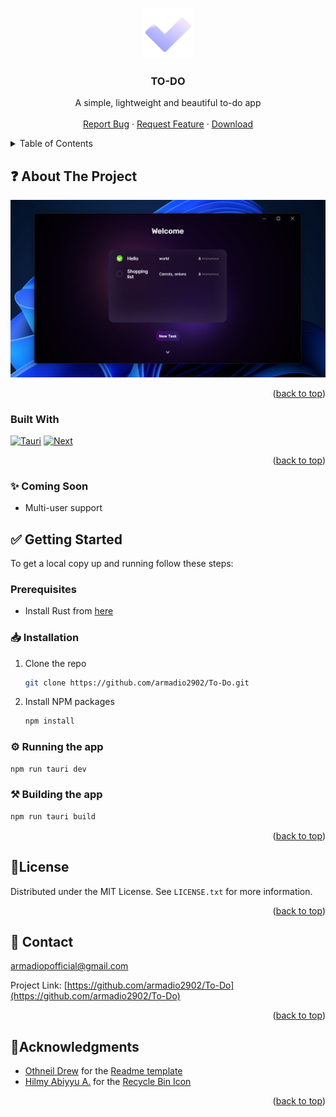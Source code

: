 <!-- Improved compatibility of back to top link: See: https://github.com/othneildrew/Best-README-Template/pull/73 -->
<a name="readme-top"></a>

<!-- PROJECT SHIELDS -->
<!--
*** I'm using markdown "reference style" links for readability.
*** Reference links are enclosed in brackets [ ] instead of parentheses ( ).
*** See the bottom of this document for the declaration of the reference variables
*** for contributors-url, forks-url, etc. This is an optional, concise syntax you may use.
*** https://www.markdownguide.org/basic-syntax/#reference-style-links
-->

<!--
[![Contributors][contributors-shield]][contributors-url]
[![Forks][forks-shield]][forks-url]
[![Stargazers][stars-shield]][stars-url]
[![Issues][issues-shield]][issues-url]
[![MIT License][license-shield]][license-url]
-->


<!-- PROJECT LOGO -->
<br />
<div align="center">
  <a href="https://github.com/armadio2902/To-Do">
    <img src="images/logo.png" alt="Logo" width="80" height="80">
  </a>

<h3 align="center">TO-DO</h3>

  <p align="center">
    A simple, lightweight and beautiful to-do app
    <br />
    <br />
    <a href="https://github.com/armadio2902/To-Do/issues">Report Bug</a>
    ·
    <a href="https://github.com/armadio2902/To-Do/issues">Request Feature</a>
    ·
    <a href="https://github.com/armadio2902/To-Do/releases">Download</a>
  </p>
</div>



<!-- TABLE OF CONTENTS -->
<details>
  <summary>Table of Contents</summary>
  <ol>
    <li>
      <a href="#about-the-project">About The Project</a>
      <ul>
        <li><a href="#built-with">Built With</a></li>
      </ul>
    </li>
    <li>
      <a href="#getting-started">Getting Started</a>
      <ul>
        <li><a href="#prerequisites">Prerequisites</a></li>
        <li><a href="#installation">Installation</a></li>
        <li><a href="#Running-the-app">Running the app</a></li>
        <li><a href="#Building-the-app">Building the app</a></li>
      </ul>
    </li>
    <li><a href="#license">License</a></li>
    <li><a href="#contact">Contact</a></li>
    <li><a href="#acknowledgments">Acknowledgments</a></li>
  </ol>
</details>



<!-- ABOUT THE PROJECT -->
## ❓ About The Project

[![Product Name Screen Shot][product-screenshot]](https://github.com/armadio2902/To-Do)

<p align="right">(<a href="#readme-top">back to top</a>)</p>

### Built With

[![Tauri][Tauri]][Tauri-url]
[![Next][Next.js]][Next-url]

<p align="right">(<a href="#readme-top">back to top</a>)</p>

<!-- ⚠️ Known Issues -->
### ✨ Coming Soon
* Multi-user support

<!-- GETTING STARTED -->
## ✅ Getting Started

To get a local copy up and running follow these steps:

### Prerequisites

* Install Rust from [here](https://static.rust-lang.org/rustup/dist/x86_64-pc-windows-msvc/rustup-init.exe)

### 📥 Installation

1. Clone the repo
   ```sh
   git clone https://github.com/armadio2902/To-Do.git
   ```
3. Install NPM packages
   ```sh
   npm install
   ```

### ⚙️ Running the app

   ```sh
   npm run tauri dev
   ```

### ⚒️ Building the app

   ```sh
   npm run tauri build
   ```

<p align="right">(<a href="#readme-top">back to top</a>)</p>

<!-- LICENSE -->
## 📜License

Distributed under the MIT License. See `LICENSE.txt` for more information.

<p align="right">(<a href="#readme-top">back to top</a>)</p>

<!-- CONTACT -->
## 📨 Contact

armadiopofficial@gmail.com

Project Link: [https://github.com/armadio2902/To-Do](https://github.com/armadio2902/To-Do)

<p align="right">(<a href="#readme-top">back to top</a>)</p>

<!-- Acknowledgments -->
## 🤝Acknowledgments

* [Othneil Drew](https://github.com/othneildrew) for the [Readme template](https://github.com/othneildrew/Best-README-Template)
* [Hilmy Abiyyu A.](https://www.flaticon.com/authors/hilmy-abiyyu-a) for the [Recycle Bin Icon](https://www.flaticon.com/free-icon/recycle-bin_7491835?term=trash+bin&page=1&position=54&origin=tag&related_id=7491835)

<p align="right">(<a href="#readme-top">back to top</a>)</p>


<!-- MARKDOWN LINKS & IMAGES -->
<!-- https://www.markdownguide.org/basic-syntax/#reference-style-links -->
[contributors-shield]: https://img.shields.io/github/contributors/armadio2902/To-Do.svg?style=for-the-badge
[contributors-url]: https://github.com/github_username/repo_name/graphs/contributors
[forks-shield]: https://img.shields.io/github/forks/armadio2902/To-Do.svg?style=for-the-badge
[forks-url]: https://github.com/armadio2902/To-Do/network/members
[stars-shield]: https://img.shields.io/github/stars/armadio2902/To-Do.svg?style=for-the-badge
[stars-url]: https://github.com/armadio2902/To-Do/stargazers
[issues-shield]: https://img.shields.io/github/issues/armadio2902/To-Do.svg?style=for-the-badge
[issues-url]: https://github.com/armadio2902/To-Do/issues
[license-shield]: https://img.shields.io/github/license/armadio2902/To-Do.svg?style=for-the-badge
[license-url]: https://github.com/armadio2902/To-Do/blob/main/LICENSE.txt
[product-screenshot]: images/screenshot.png
[Next.js]: https://img.shields.io/badge/next.js-000000?style=for-the-badge&logo=nextdotjs&logoColor=white
[Next-url]: https://nextjs.org/
[Tauri]: https://img.shields.io/badge/tauri-24c8db?style=for-the-badge&logo=tauri&logoColor=ffc131
[Tauri-url]: https://tauri.app/
[Rust]: https://img.shields.io/badge/rust-ffffff?style=for-the-badge&logo=rust&logoColor=000000
[Rust-url]: https://www.rust-lang.org/
